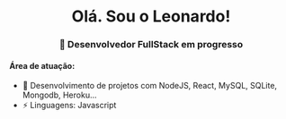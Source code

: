 <h1 align="center"> Olá. Sou o Leonardo! </h1>
<h3 align="center">🚀 Desenvolvedor FullStack em progresso </h3>

#### Área de atuação:
- 🌱 Desenvolvimento de projetos com NodeJS, React, MySQL, SQLite, Mongodb, Heroku...
- ⚡ Linguagens: Javascript

